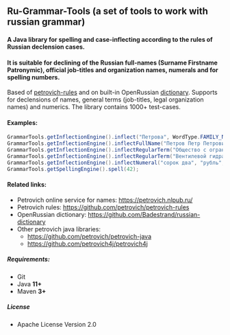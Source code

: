 ## Ru-Grammar-Tools (a set of tools to work with russian grammar)

#### A Java library for spelling and case-inflecting according to the rules of Russian declension cases.

#### It is suitable for declining of the Russian full-names (Surname Firstname Patronymic), official job-titles and organization names, numerals and for spelling numbers.

Based of [petrovich-rules](https://github.com/petrovich) and on built-in
OpenRussian [dictionary](https://github.com/Badestrand/russian-dictionary).
Supports for declensions of names, general terms (job-titles, legal organization names) and numerics. 
The library contains 1000+ test-cases.

#### Examples:

```java
GrammarTools.getInflectionEngine().inflect("Петрова", WordType.FAMILY_NAME, Case.PREPOSITIONAL, Gender.FEMALE, true, false);
GrammarTools.getInflectionEngine().inflectFullName("Петров Петр Петрович", Case.DATIVE);
GrammarTools.getInflectionEngine().inflectRegularTerm("Общество с ограниченной ответственностью Бёрнинг Мэн", Case.ACCUSATIVE, false);
GrammarTools.getInflectionEngine().inflectRegularTerm("Вентилевой гидравлического пресса", Case.ACCUSATIVE, true);
GrammarTools.getInflectionEngine().inflectNumeral("сорок два", "рубль", Case.INSTRUMENTAL);
GrammarTools.getSpellingEngine().spell(42);
```

#### Related links:

- Petrovich online service for names: https://petrovich.nlpub.ru/
- Petrovich rules: https://github.com/petrovich/petrovich-rules
- OpenRussian dictionary: https://github.com/Badestrand/russian-dictionary 
- Other petrovich java libraries: 
  * https://github.com/petrovich/petrovich-java
  * https://github.com/petrovich4j/petrovich4j


##### Requirements:

- Git
- Java **11+**
- Maven **3+**

##### License

* Apache License Version 2.0